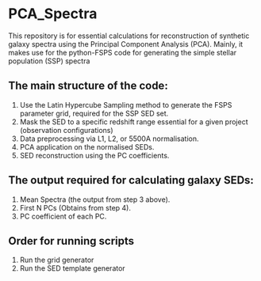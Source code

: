 # PCA_Spectra
This repository is for essential calculations for reconstruction of synthetic galaxy spectra using the Principal Component Analysis (PCA). Mainly, it makes use for the python-FSPS code for generating the simple stellar population (SSP) spectra
## The main structure of the code:
1. Use the Latin Hypercube Sampling method to generate the FSPS parameter grid, required for the SSP SED set.
2. Mask the SED to a specific redshift range essential for a given project (observation configurations)
3. Data preprocessing via L1, L2, or 5500A normalisation.
4. PCA application on the normalised SEDs.
5. SED reconstruction using the PC coefficients.



## The output required for calculating galaxy SEDs:
1. Mean Spectra (the output from step 3 above).
2. First N PCs (Obtains from step 4).
3. PC coefficient of each PC.

## Order for running scripts
1. Run the grid generator
2. Run the SED template generator
